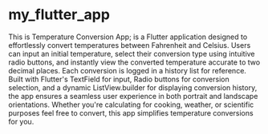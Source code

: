 # my_flutter_app


This is  Temperature Conversion App; is a Flutter application designed to effortlessly convert temperatures between Fahrenheit and Celsius. Users can input an initial temperature, select their conversion type using intuitive radio buttons, and instantly view the converted temperature accurate to two decimal places. Each conversion is logged in a history list for reference. Built with Flutter's TextField for input, Radio buttons for conversion selection, and a dynamic ListView.builder for displaying conversion history, the app ensures a seamless user experience in both portrait and landscape orientations. Whether you're calculating for cooking, weather, or scientific purposes feel free to convert, this app simplifies temperature conversions for you.

